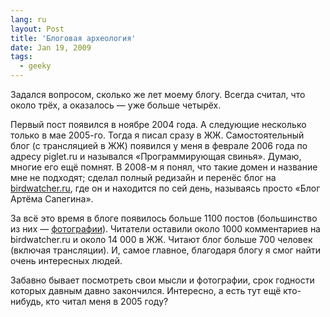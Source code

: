 ```yaml
---
lang: ru
layout: Post
title: 'Блоговая археология'
date: Jan 19, 2009
tags:
  - geeky
---
```


Задался вопросом, сколько же лет моему блогу. Всегда считал, что около трёх, а оказалось — уже больше четырёх.

<!--more-->

Первый пост появился в ноябре 2004 года. А следующие несколько только в мае 2005-го. Тогда я писал сразу в ЖЖ. Самостоятельный блог (с трансляцией в ЖЖ) появился у меня в феврале 2006 года по адресу piglet.ru и назывался «Программирующая свинья». Думаю, многие его ещё помнят. В 2008-м я понял, что такие домен и название мне не подходят; сделал полный редизайн и перенёс блог на [birdwatcher.ru](http://birdwatcher.ru/ "Блог Артёма Сапегина, ага"), где он и находится по сей день, называясь просто «Блог Артёма Сапегина».

За всё это время в блоге появилось больше 1100 постов (большинство из них — [фотографии](http://birdwatcher.ru/blog/categories/photos/ "Мои фотографии")). Читатели оставили около 1000 комментариев на birdwatcher.ru и около 14 000 в ЖЖ. Читают блог больше 700 человек (включая трансляции). И, самое главное, благодаря блогу я смог найти очень интересных людей.

Забавно бывает посмотреть свои мысли и фотографии, срок годности которых давным давно закончился. Интересно, а есть тут ещё кто-нибудь, кто читал меня в 2005 году?
